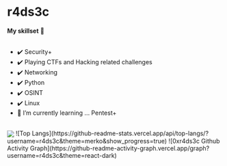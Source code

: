 # r4ds3c

<b>My skillset</b> 🔧 <br><br>
- ✔️ Security+ <br>
- ✔️ Playing CTFs and Hacking related challenges<br>
- ✔️ Networking <br>
- ✔️ Python <br>
- ✔️ OSINT <br>
- ✔️ Linux<br>
- 🌱 I’m currently learning ... Pentest+
<br>
<img src="https://github-readme-stats.vercel.app/api?username=r4ds3c&theme=merko&show_icons=true" align="center">
![Top Langs](https://github-readme-stats.vercel.app/api/top-langs/?username=r4ds3c&theme=merko&show_progress=true)
![0xr4ds3c Github Activity Graph](https://github-readme-activity-graph.vercel.app/graph?username=r4ds3c&theme=react-dark)
<br>
<!--
**r4ds3c/r4ds3c** is a ✨ _special_ ✨ repository because its `README.md` (this file) appears on your GitHub profile.

Here are some ideas to get you started:

- 🔭 I’m currently working on ...
- 🌱 I’m currently learning ...
- 👯 I’m looking to collaborate on ...
- 🤔 I’m looking for help with ...
- 💬 Ask me about ...
- 📫 How to reach me: ...
- 😄 Pronouns: ...
- ⚡ Fun fact: ...
-->
